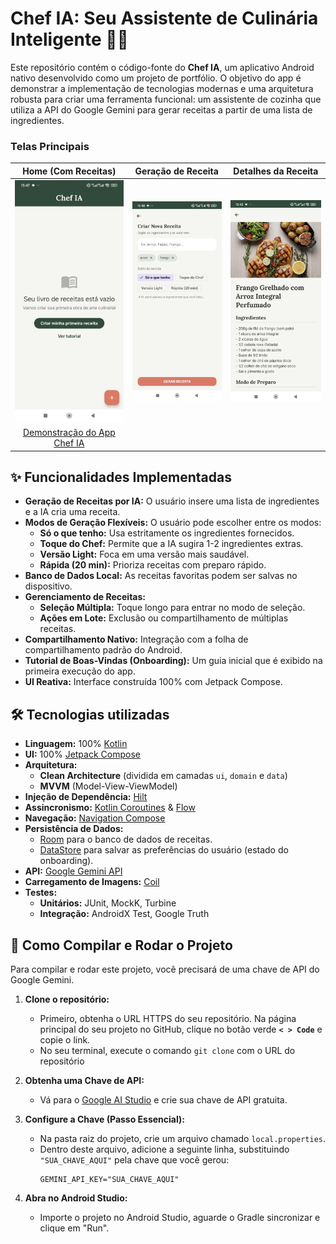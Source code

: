 # Chef IA: Seu Assistente de Culinária Inteligente 🤖🍲

Este repositório contém o código-fonte do **Chef IA**, um aplicativo Android nativo desenvolvido como um projeto de portfólio. O objetivo do app é demonstrar a implementação de tecnologias modernas e uma arquitetura robusta para criar uma ferramenta funcional: um assistente de cozinha que utiliza a API do Google Gemini para gerar receitas a partir de uma lista de ingredientes.


### Telas Principais

|                  Home (Com Receitas)                   |              Geração de Receita              |                 Detalhes da Receita                  |
|:------------------------------------------------------:|:--------------------------------------------:|:----------------------------------------------------:|
|        ![Tela Principal](docs/assets/home.jpg)         | ![Tela de Geração](docs/assets/generate.jpg) | ![Tela de Detalhes](docs/assets/receipt_details.jpg) |
| [Demonstração do App Chef IA](docs/assets/example.gif) 

## ✨ Funcionalidades Implementadas

* **Geração de Receitas por IA:** O usuário insere uma lista de ingredientes e a IA cria uma receita.
* **Modos de Geração Flexíveis:** O usuário pode escolher entre os modos:
    * **Só o que tenho:** Usa estritamente os ingredientes fornecidos.
    * **Toque do Chef:** Permite que a IA sugira 1-2 ingredientes extras.
    * **Versão Light:** Foca em uma versão mais saudável.
    * **Rápida (20 min):** Prioriza receitas com preparo rápido.
* **Banco de Dados Local:** As receitas favoritas podem ser salvas no dispositivo.
* **Gerenciamento de Receitas:**
    * **Seleção Múltipla:** Toque longo para entrar no modo de seleção.
    * **Ações em Lote:** Exclusão ou compartilhamento de múltiplas receitas.
* **Compartilhamento Nativo:** Integração com a folha de compartilhamento padrão do Android.
* **Tutorial de Boas-Vindas (Onboarding):** Um guia inicial que é exibido na primeira execução do app.
* **UI Reativa:** Interface construída 100% com Jetpack Compose.

## 🛠️ Tecnologias utilizadas

* **Linguagem:** 100% [Kotlin](https://kotlinlang.org/)
* **UI:** 100% [Jetpack Compose](https://developer.android.com/jetpack/compose)
* **Arquitetura:**
    * **Clean Architecture** (dividida em camadas `ui`, `domain` e `data`)
    * **MVVM** (Model-View-ViewModel)
* **Injeção de Dependência:** [Hilt](https://developer.android.com/training/dependency-injection/hilt-android)
* **Assincronismo:** [Kotlin Coroutines](https://kotlinlang.org/docs/coroutines-overview.html) & [Flow](https://kotlinlang.org/docs/flow.html)
* **Navegação:** [Navigation Compose](https://developer.android.com/jetpack/compose/navigation)
* **Persistência de Dados:**
    * [Room](https://developer.android.com/training/data-storage/room) para o banco de dados de receitas.
    * [DataStore](https://developer.android.com/topic/libraries/architecture/datastore) para salvar as preferências do usuário (estado do onboarding).
* **API:** [Google Gemini API](https://ai.google.dev/)
* **Carregamento de Imagens:** [Coil](https://coil-kt.github.io/coil/)
* **Testes:**
    * **Unitários:** JUnit, MockK, Turbine
    * **Integração:** AndroidX Test, Google Truth

## 🚀 Como Compilar e Rodar o Projeto

Para compilar e rodar este projeto, você precisará de uma chave de API do Google Gemini.

1.  **Clone o repositório:**
    * Primeiro, obtenha o URL HTTPS do seu repositório. Na página principal do seu projeto no GitHub, clique no botão verde **`< > Code`** e copie o link.
    * No seu terminal, execute o comando `git clone` com o URL do repositório

2.  **Obtenha uma Chave de API:**
    * Vá para o [Google AI Studio](https://aistudio.google.com/) e crie sua chave de API gratuita.

3.  **Configure a Chave (Passo Essencial):**
    * Na pasta raiz do projeto, crie um arquivo chamado `local.properties`.
    * Dentro deste arquivo, adicione a seguinte linha, substituindo `"SUA_CHAVE_AQUI"` pela chave que você gerou:
        ```properties
        GEMINI_API_KEY="SUA_CHAVE_AQUI"
        ```

4.  **Abra no Android Studio:**
    * Importe o projeto no Android Studio, aguarde o Gradle sincronizar e clique em "Run".
